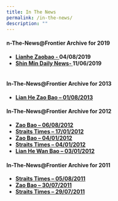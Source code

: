 ```yaml
---
title: In The News
permalink: /in-the-news/
description: ""
---
```


<h4><strong>n-The-News@Frontier Archive for 2019<br /></strong></h4>
<ul>
<li><strong><a href="/images/Zhaobao.jpg" target="_blank" rel="noopener">Lianhe Zaobao - </a>04/08/2019</strong></li>
<li><strong><a href="/images/11062019.jpg" target="_blank" rel="noopener">Shin Min Daily News- </a>11/06/2019<br /></strong><strong><br /></strong></li>
</ul>
<h4><strong>In-The-News@Frontier Archive for 2013</strong></h4>
<ul>
<li><strong><a href="/images/balloting2013.jpg" target="_blank" rel="noopener">Lian He Zao Bao &ndash; 01/08/2013</a><br /></strong></li>
</ul>
<h4><strong>In-The-News@Frontier Archive for 2012</strong></h4>
<ul>
<li><strong><a href="/images/Zaobao_Article_060812.jpg" target="_blank" rel="noopener">Zao Bao &ndash; 06/08/2012</a></strong></li>
<li><strong><a href="http://getpreview.com/fps/wp-content/uploads/2014/11/2012_Jan_17_dot.pdf" target="_blank" rel="noopener">Straits Times &ndash; 17/01/2012</a></strong></li>
<li><strong><a href="/images/CL_Article1.jpg" target="_blank" rel="noopener">Zao Bao &ndash; 04/01/2012</a></strong></li>
<li><strong><a href="/images/2012_EL_1.jpg" target="_blank" rel="noopener">Straits Times &ndash; 04/01/2012</a></strong></li>
<li><strong><a href="/images/Lian_He_Wan_Bao_2012.jpg" target="_blank" rel="noopener">Lian He Wan Bao &ndash; 03/01/2012</a></strong></li>
</ul>
<h4><strong>In-The-News@Frontier Archive for 2011</strong></h4>
<ul>
<li><strong><a href="/images/EL_Article_v2.jpg" target="_blank" rel="noopener">Straits Times &ndash; 05/08/2011</a></strong></li>
<li><strong><a href="/images/CL_Article1.jpg" target="_blank" rel="noopener">Zao Bao &ndash; 30/07/2011</a><br /></strong></li>
<li><strong><a href="/images/EL_Article.jpg" target="_blank" rel="noopener">Straits Times &ndash; 29/07/2011</a></strong></li>
</ul>